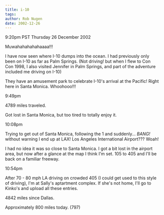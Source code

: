 ```yaml
---
title: i-10
tags: 
author: Rob Nugen
date: 2002-12-26
---
```


<p class=date>9:20pm PST Thursday 26 December 2002</p>

<p>Muwahahahahahaaaa!!!</p>

<p>I have now seen where I-10 dumps into the ocean.  I had previously
only been on I-10 as far as Palm Springs.  (Not driving! but when I
flew to Con Con 1998, I also visited Jennifer in Palm Springs, and
part of the adventure included me driving on I-10)</p>

<p>They have an amusement park to celebrate I-10's arrival at the
Pacific!  Right here in Santa Monica.  Whoohooo!!!</p>

<p class=date>9:49pm</p>

<p>4789 miles traveled.</p>

<p>Got lost in Santa Monica, but too tired to totally enjoy it.</p>

<p class=date>10:08pm</p>

<p>Trying to get out of Santa Monica, following the 1 and
suddenly... <em>BANG!</em> without warning I end up at LAX!  Los
Angeles International Airport???  Woah!</p>

<p>I had no idea it was so close to Santa Monica.  I got a bit lost in
the airport area, but now after a glance at the map I think I'm set.
105 to 405 and I'll be back on a familiar freeway.</p>

<p class=date>10:54pm</p>

<p>After 70 - 80 mph LA driving on crowded 405 (I could get used to
this style of driving), I'm at Sally's aptartment complex.  If she's
not home, I'll go to Kinko's and upload all these entries.</p>

<p>4842 miles since Dallas.</p>

<p>Approximately 800 miles today.  (797)</p>
